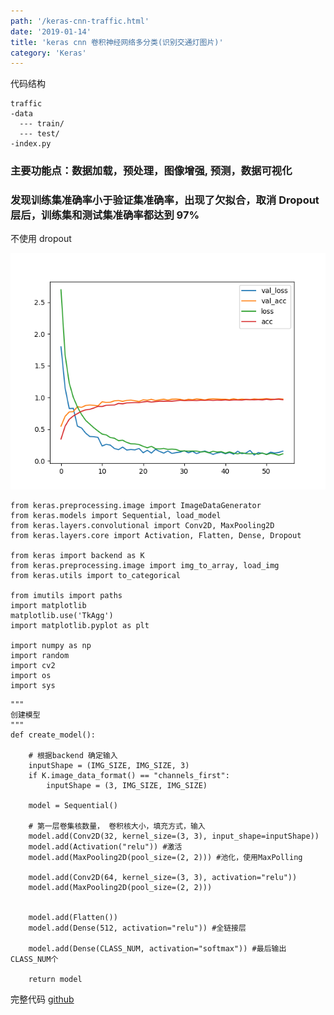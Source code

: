 ```yaml
---
path: '/keras-cnn-traffic.html'
date: '2019-01-14'
title: 'keras cnn 卷积神经网络多分类(识别交通灯图片)'
category: 'Keras'
---
```


代码结构

```
traffic
-data
  --- train/
  --- test/
-index.py
```

### 主要功能点：数据加载，预处理，图像增强, 预测，数据可视化

### 发现训练集准确率小于验证集准确率，出现了欠拟合，取消 Dropout 层后，训练集和测试集准确率都达到 97%

不使用 dropout

![](./no_dropout.png)

```
from keras.preprocessing.image import ImageDataGenerator
from keras.models import Sequential, load_model
from keras.layers.convolutional import Conv2D, MaxPooling2D
from keras.layers.core import Activation, Flatten, Dense, Dropout

from keras import backend as K
from keras.preprocessing.image import img_to_array, load_img
from keras.utils import to_categorical

from imutils import paths
import matplotlib
matplotlib.use('TkAgg')
import matplotlib.pyplot as plt

import numpy as np
import random
import cv2
import os
import sys

```

```
"""
创建模型
"""
def create_model():

    # 根据backend 确定输入
    inputShape = (IMG_SIZE, IMG_SIZE, 3)
    if K.image_data_format() == "channels_first":
        inputShape = (3, IMG_SIZE, IMG_SIZE)

    model = Sequential()

    # 第一层卷集核数量， 卷积核大小，填充方式，输入
    model.add(Conv2D(32, kernel_size=(3, 3), input_shape=inputShape))
    model.add(Activation("relu")) #激活
    model.add(MaxPooling2D(pool_size=(2, 2))) #池化，使用MaxPolling

    model.add(Conv2D(64, kernel_size=(3, 3), activation="relu"))
    model.add(MaxPooling2D(pool_size=(2, 2)))


    model.add(Flatten())
    model.add(Dense(512, activation="relu")) #全链接层

    model.add(Dense(CLASS_NUM, activation="softmax")) #最后输出CLASS_NUM个

    return model

```

完整代码 [github](https://github.com/jiangbo2015/pykit/blob/master/traffic/CT.py)
